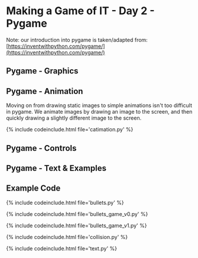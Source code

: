 # Making a Game of IT - Day 2 - Pygame

Note: our introduction into pygame is taken/adapted from: [https://inventwithpython.com/pygame/](https://inventwithpython.com/pygame/)

## Pygame - Graphics

## Pygame - Animation

Moving on from drawing static images to simple animations isn't too difficult in pygame. We animate images by drawing an image to the screen, and then quickly drawing a slightly different image to the screen.

{% include codeinclude.html file='catimation.py' %}

## Pygame - Controls

## Pygame - Text & Examples

## Example Code

{% include codeinclude.html file='bullets.py' %}

{% include codeinclude.html file='bullets_game_v0.py' %}

{% include codeinclude.html file='bullets_game_v1.py' %}


{% include codeinclude.html file='collision.py' %}

{% include codeinclude.html file='text.py' %}
